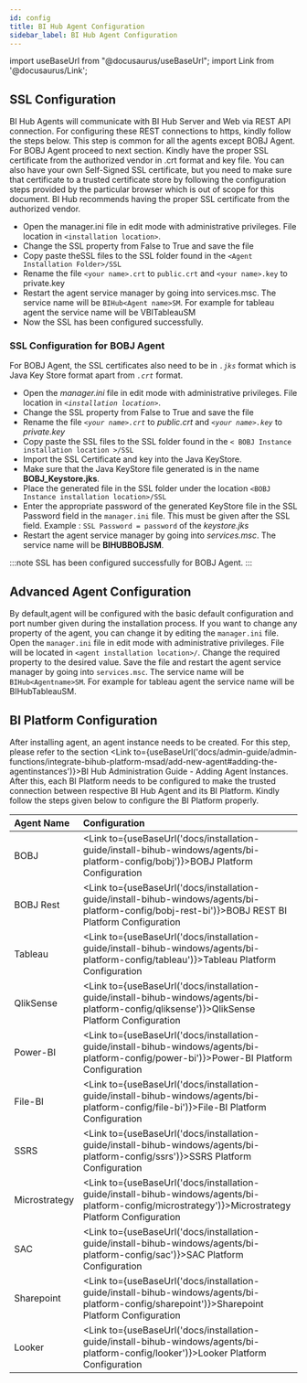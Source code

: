 ```yaml
---
id: config
title: BI Hub Agent Configuration
sidebar_label: BI Hub Agent Configuration
---
```


import useBaseUrl from "@docusaurus/useBaseUrl";
import Link from '@docusaurus/Link';

## SSL Configuration

BI Hub Agents will communicate with BI Hub Server and Web via REST API connection. For configuring these REST connections to https, kindly follow the steps below. This step is common for all the agents except BOBJ Agent. For BOBJ Agent proceed to next section. Kindly have the proper SSL certificate from the authorized vendor in .crt format and key file. You can also have your own Self-Signed SSL certificate, but you need to make sure that certificate to a trusted certificate store by following the configuration steps provided by the particular browser which is out of scope for this document. BI Hub recommends having the proper SSL certificate from the authorized vendor.

- Open the manager.ini file in edit mode with administrative privileges. File location in `<installation location>`.
- Change the SSL property from False to True and save the file
- Copy paste theSSL files to the SSL folder found in the `<Agent Installation Folder>/SSL`
- Rename the file `<your name>.crt` to `public.crt` and `<your name>.key` to private.key
- Restart the agent service manager by going into services.msc. The service name will be `BIHub<Agent name>SM`. For example for tableau agent the service name will be VBITableauSM
- Now the SSL has been configured successfully.
  
### SSL Configuration for BOBJ Agent

For BOBJ Agent, the SSL certificates also need to be in *`.jks`* format which is Java Key Store format apart from *`.crt`* format.

* Open the *manager.ini* file in edit mode with administrative privileges. File location in *`<installation location>`*.
* Change the SSL property from False to True and save the file
* Rename the file *`<your name>.crt`* to *public.crt* and *`<your name>.key`* to *private.key*
* Copy paste the SSL files to the SSL folder found in the `< BOBJ Instance installation location >/SSL`
* Import the SSL Certificate and key into the Java KeyStore.
* Make sure that the Java KeyStore file generated is in the name **BOBJ_Keystore.jks**.
* Place the generated file in the SSL folder under the location `<BOBJ Instance installation location>/SSL`
* Enter the appropriate password of the generated KeyStore file in the SSL Password field in the `manager.ini` file.
This must be given after the SSL field. 
Example : `SSL Password = password` of the *keystore.jks*
* Restart the agent service manager by going into *services.msc*. The service name will be **BIHUBBOBJSM**.

:::note
SSL has been configured successfully for BOBJ Agent.
:::

## Advanced Agent Configuration

By default,agent will be configured with the basic default configuration and port number given during the installation process. 
If you want to change any property of the agent, you can change it by editing the `manager.ini` file. 
Open the `manager.ini` file in edit mode with administrative privileges. File will be located in `<agent installation location>/`.
Change the required property to the desired value. Save the file and restart the agent service manager by going into `services.msc`. 
The service name will be `BIHub<Agentname>SM`. 
For example for tableau agent the service name will be BIHubTableauSM.

## BI Platform Configuration

After installing agent, an agent instance needs to be created.
For this step, please refer to the section <Link to={useBaseUrl('docs/admin-guide/admin-functions/integrate-bihub-platform-msad/add-new-agent#adding-the-agentinstances')}>BI Hub Administration Guide - Adding Agent Instances</Link>.
After this, each BI Platform needs to be configured to make the trusted connection between respective BI Hub Agent and its BI Platform.
Kindly follow the steps given below to configure the BI Platform properly.

| Agent Name    | Configuration                                                                                                                                              |
| :------------ | :--------------------------------------------------------------------------------------------------------------------------------------------------------- |
| BOBJ          | <Link to={useBaseUrl('docs/installation-guide/install-bihub-windows/agents/bi-platform-config/bobj')}>BOBJ Platform Configuration</Link>                   |
| BOBJ Rest     | <Link to={useBaseUrl('docs/installation-guide/install-bihub-windows/agents/bi-platform-config/bobj-rest-bi')}>BOBJ REST BI Platform Configuration</Link>   |
| Tableau       | <Link to={useBaseUrl('docs/installation-guide/install-bihub-windows/agents/bi-platform-config/tableau')}>Tableau Platform Configuration</Link>             |
| QlikSense     | <Link to={useBaseUrl('docs/installation-guide/install-bihub-windows/agents/bi-platform-config/qliksense')}>QlikSense Platform Configuration</Link>         |
| Power-BI      | <Link to={useBaseUrl('docs/installation-guide/install-bihub-windows/agents/bi-platform-config/power-bi')}>Power-BI Platform Configuration</Link>           |
| File-BI       | <Link to={useBaseUrl('docs/installation-guide/install-bihub-windows/agents/bi-platform-config/file-bi')}>File-BI Platform Configuration</Link>             |
| SSRS          | <Link to={useBaseUrl('docs/installation-guide/install-bihub-windows/agents/bi-platform-config/ssrs')}>SSRS Platform Configuration</Link>                   |
| Microstrategy | <Link to={useBaseUrl('docs/installation-guide/install-bihub-windows/agents/bi-platform-config/microstrategy')}>Microstrategy Platform Configuration</Link> |
| SAC           | <Link to={useBaseUrl('docs/installation-guide/install-bihub-windows/agents/bi-platform-config/sac')}>SAC Platform Configuration</Link>                     |
| Sharepoint    | <Link to={useBaseUrl('docs/installation-guide/install-bihub-windows/agents/bi-platform-config/sharepoint')}>Sharepoint Platform Configuration</Link>       |
| Looker        | <Link to={useBaseUrl('docs/installation-guide/install-bihub-windows/agents/bi-platform-config/looker')}>Looker Platform Configuration</Link>               |

